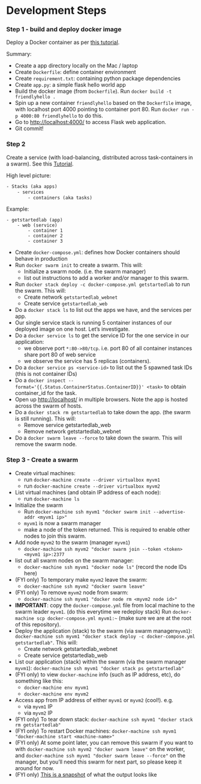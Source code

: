 
# Development Steps

### Step 1 - build and deploy docker image

Deploy a Docker container as per [this tutorial](https://docs.docker.com/get-started/part2/).

Summary:

- Create a app directory locally on the Mac / laptop
- Create `Dockerfile`: define container environment
- Create `requirement.txt`: containing python package dependencies
- Create `app.py`: a simple flask hello world app
- Build the docker image (from `Dockerfile`). Run `docker build -t friendlyhello .`
- Spin up a new container `friendlyhello` based on the `Dockerfile` image, with localhost port 4000 pointing to 
  container port 80. Run `docker run -p 4000:80 friendlyhello` to do this.
- Go to [http://localhost:4000/](http://localhost:4000/) to access Flask web application.
- Git commit!

### Step 2

Create a service (with load-balancing, distributed across task-containers in a swarm).
See this [Tutorial](https://docs.docker.com/get-started/part3/).

High level picture:

```.txt
- Stacks (aka apps)
    - services
        - containers (aka tasks)
```

Example:

```
- getstartedlab (app)
    - web (service)
        - container 1
        - container 2
        - container 3
```

- Create `docker-compose.yml`: defines how Docker containers should behave in production
- Run `docker swarm init` to create a swarm. This will:
    - Initialize a swarm node. (i.e. the swarm manager)
    - list out instructions to add a worker and/or manager to this swarm.
- Run `docker stack deploy -c docker-compose.yml getstartedlab` to run the swarm. This will:
    - Create network `getstartedlab_webnet`
    - Create service `getstartedlab_web`
- Do a `docker stack ls` to list out the apps we have, and the services per app.
- Our single service stack is running 5 container instances of our deployed image on one host. Let’s investigate.
- Do a `docker service ls` to get the service ID for the one service in our application:
    - we observe port `*:80->80/tcp`. i.e. port 80 of all container instances share port 80 of web service
    - we observe the service has 5 replicas (containers).
- Do a `docker service ps <service-id>` to list out the 5 spawned task IDs (this is not container IDs)
- Do a `docker inspect --format='{{.Status.ContainerStatus.ContainerID}}' <task>` to obtain container_id for the task.
- Open up [http://localhost/](http://localhost/) in multiple browsers. Note the app is hosted across the swarm of hosts.
- Do a `docker stack rm getstartedlab` to take down the app. (the swarm is still running). This will:
    - Remove service getstartedlab_web
    - Remove network getstartedlab_webnet
- Do a `docker swarm leave --force` to take down the swarm. This will remove the swarm node.

### Step 3 - Create a swarm

- Create virtual machines:
    - run `docker-machine create --driver virtualbox myvm1`
    - run `docker-machine create --driver virtualbox myvm2`
- List virtual machines (and obtain IP address of each node):
    - run `docker-machine ls`
- Initialize the swarm
    - Run `docker-machine ssh myvm1 "docker swarm init --advertise-addr <myvm1 ip>"`
    - `myvm1` is now a swarm manager
    - make a node of the token returned. This is required to enable other nodes to join this swarm.
- Add node `myvm2` to the swarm (manager `myvm1`)
    - `docker-machine ssh myvm2 "docker swarm join --token <token> <myvm1 ip>:2377`
- list out all swarm nodes on the swarm manager:
    - `docker-machine ssh myvm1 "docker node ls"` (record the node IDs here)
- (FYI only) To temporary make `myvm2` leave the swarm:
    - `docker-machine ssh myvm2 "docker swarm leave"`
- (FYI only) To remove `myvm2` node from swarm:
    - `docker-machine ssh myvm1 "docker node rm <myvm2 node id>"`
- **IMPORTANT**: copy the `docker-compose.yml` file from local machine to the swarm leader `myvm1`.
    (do this everytime we redeploy stack)
    Run `docker-machine scp docker-compose.yml myvm1:~`  (make sure we are at the root of this repository).
- Deploy the application (stack) to the swarm (via swarm manager`myvm1`):
    `docker-machine ssh myvm1 "docker stack deploy -c docker-compose.yml getstartedlab"`. This will:
  - Create network getstartedlab_webnet
  - Create service getstartedlab_web
- List our application (stack) within the swarm (via the swarm manager `myvm1`):
    `docker-machine ssh myvm1 "docker stack ps getstartedlab"`
- (FYI only) to view `docker-machine` info (such as IP address, etc), do something like this:
    - `docker-machine env myvm1`
    - `docker-machine env myvm2`
- Access app from IP address of either `myvm1` or `myvm2` (cool!). e.g.
    - via `myvm1` IP
    - via `myvm2` IP  
- (FYI only) To tear down stack: `docker-machine ssh myvm1 "docker stack rm getstartedlab"`
- (FYI only) To restart Docker machines: `docker-machine ssh myvm1 "docker-machine start <machine-name>"`
- (FYI only) At some point later, you can remove this swarm if you want to with
    `docker-machine ssh myvm2 "docker swarm leave"` on the worker, and
    `docker-machine ssh myvm1 "docker swarm leave --force"` on the manager,
    but you’ll need this swarm for next part, so please keep it around for now.
- (FYI only) [This is a snapshot](https://twitter.com/jAtlas7/status/923948835088621571)
    of what the output looks like